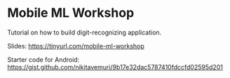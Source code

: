 # Mobile ML Workshop

Tutorial on how to build digit-recognizing application.

Slides: https://tinyurl.com/mobile-ml-workshop

Starter code for Android: https://gist.github.com/nikitavemuri/9b17e32dac5787410fdccfd02595d201
